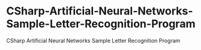 # CSharp-Artificial-Neural-Networks-Sample-Letter-Recognition-Program
CSharp Artificial Neural Networks Sample Letter Recognition Program
